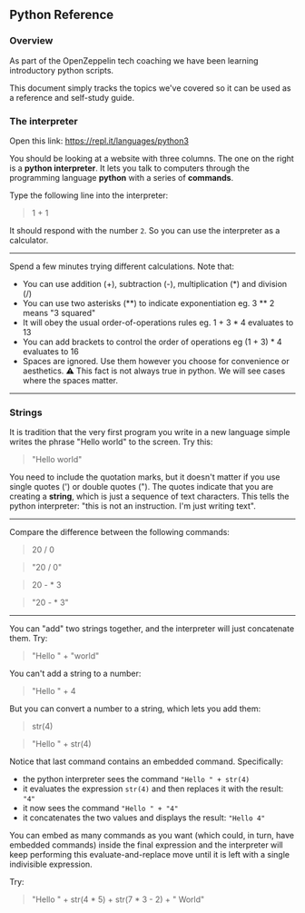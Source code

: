 ## Python Reference

### Overview

As part of the OpenZeppelin tech coaching we have been learning introductory python scripts.

This document simply tracks the topics we've covered so it can be used as a reference and self-study guide.

### The interpreter

Open this link: https://repl.it/languages/python3

You should be looking at a website with three columns. The one on the right is a **python interpreter**. It lets you talk to computers through the programming language **python** with a series of **commands**.

Type the following line into the interpreter:
> 1 + 1

It should respond with the number `2`. So you can use the interpreter as a calculator.

---
Spend a few minutes trying different calculations. Note that:
* You can use addition (+), subtraction (-), multiplication (*) and division (/)
* You can use two asterisks (**) to indicate exponentiation eg. 3 ** 2 means "3 squared" 
* It will obey the usual order-of-operations rules eg. 1 + 3 * 4 evaluates to 13
* You can add brackets to control the order of operations eg (1 + 3) * 4 evaluates to 16
* Spaces are ignored. Use them however you choose for convenience or aesthetics. :warning: This fact is not always true in python. We will see cases where the spaces matter.
---

### Strings

It is tradition that the very first program you write in a new language simple writes the phrase "Hello world" to the screen. Try this:

> "Hello world"

You need to include the quotation marks, but it doesn't matter if you use single quotes (') or double quotes ("). The quotes indicate that you are creating a **string**, which is just a sequence of text characters. This tells the python interpreter: "this is not an instruction. I'm just writing text".

---
Compare the difference between the following commands:
> 20 / 0

> "20 / 0"

> 20 - * 3

> "20 - * 3"
---

You can "add" two strings together, and the interpreter will just concatenate them. Try:

> "Hello " + "world"

You can't add a string to a number:

> "Hello " + 4

But you can convert a number to a string, which lets you add them:

> str(4)

> "Hello " + str(4)

Notice that last command contains an embedded command. Specifically:
* the python interpreter sees the command `"Hello " + str(4)`
* it evaluates the expression `str(4)` and then replaces it with the result: `"4"`
* it now sees the command `"Hello " + "4"`
* it concatenates the two values and displays the result: `"Hello 4"`

You can embed as many commands as you want (which could, in turn, have embedded commands) inside the final expression and the interpreter will keep performing this evaluate-and-replace move until it is left with a single indivisible expression.

Try:
> "Hello " + str(4 * 5) + str(7 * 3 - 2) + " World"
